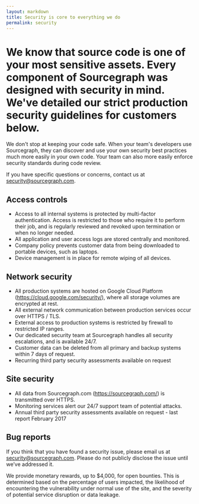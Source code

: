 ```yaml
---
layout: markdown
title: Security is core to everything we do
permalink: security
---
```


# We know that source code is one of your most sensitive assets. Every component of Sourcegraph was designed with security in mind. We&#39;ve detailed our strict production security guidelines for customers below.

We don&#39;t stop at keeping your code safe. When your team&#39;s developers use Sourcegraph, they can discover and use your own security best practices much more easily in your own code. Your team can also more easily enforce security standards during code review.

If you have specific questions or concerns, contact us at <a href="mailto:security@sourcegraph.com">security@sourcegraph.com</a>.

## Access controls

* Access to all internal systems is protected by multi-factor authentication. Access is restricted to those who require it to perform their job, and is regularly reviewed and revoked upon termination or when no longer needed.
* All application and user access logs are stored centrally and monitored.
* Company policy prevents customer data from being downloaded to portable devices, such as laptops.
* Device management is in place for remote wiping of all devices.

## Network security

* All production systems are hosted on Google Cloud Platform (https://cloud.google.com/security/), where all storage volumes are encrypted at rest.
* All external network communication between production services occur over HTTPS / TLS.
* External access to production systems is restricted by firewall to restricted IP ranges.
* Our dedicated security team at Sourcegraph handles all security escalations, and is available 24/7.
* Customer data can be deleted from all primary and backup systems within 7 days of request.
* Recurring third party security assessments available on request

## Site security

* All data from Sourcegraph.com (https://sourcegraph.com/) is transmitted over HTTPS.
* Monitoring services alert our 24/7 support team of potential attacks.
* Annual third party security assessments available on request - last report February 2017

## Bug reports

If you think that you have found a security issue, please email us at <a href="mailto:security@sourcegraph.com">security@sourcegraph.com</a>. Please do not publicly disclose the issue until we’ve addressed it.

We provide monetary rewards, up to $4,000, for open bounties. This is determined based on the percentage of users impacted, the likelihood of encountering the vulnerability under normal use of the site, and the severity of potential service disruption or data leakage.
